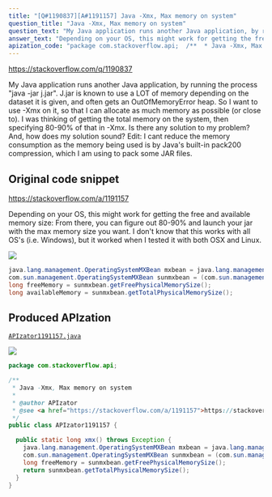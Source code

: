 ```yaml
---
title: "[Q#1190837][A#1191157] Java -Xmx, Max memory on system"
question_title: "Java -Xmx, Max memory on system"
question_text: "My Java application runs another Java application, by running the process \"java -jar j.jar\". J.jar is known to use a LOT of memory depending on the dataset it is given, and often gets an OutOfMemoryError heap. So I want to use -Xmx on it, so that I can allocate as much memory as possible (or close to). I was thinking of getting the total memory on the system, then specifying 80-90% of that in -Xmx. Is there any solution to my problem? And, how does my solution sound? Edit: I cant reduce the memory consumption as the memory being used is by Java's built-in pack200 compression, which I am using to pack some JAR files."
answer_text: "Depending on your OS, this might work for getting the free and available memory size: From there, you can figure out 80-90% and launch your jar with the max memory size you want. I don't know that this works with all OS's (i.e. Windows), but it worked when I tested it with both OSX and Linux."
apization_code: "package com.stackoverflow.api;  /**  * Java -Xmx, Max memory on system  *  * @author APIzator  * @see <a href=\"https://stackoverflow.com/a/1191157\">https://stackoverflow.com/a/1191157</a>  */ public class APIzator1191157 {    public static long xmx() throws Exception {     java.lang.management.OperatingSystemMXBean mxbean = java.lang.management.ManagementFactory.getOperatingSystemMXBean();     com.sun.management.OperatingSystemMXBean sunmxbean = (com.sun.management.OperatingSystemMXBean) mxbean;     long freeMemory = sunmxbean.getFreePhysicalMemorySize();     return sunmxbean.getTotalPhysicalMemorySize();   } }"
---
```


https://stackoverflow.com/q/1190837

My Java application runs another Java application, by running the process &quot;java -jar j.jar&quot;. J.jar is known to use a LOT of memory depending on the dataset it is given, and often gets an OutOfMemoryError heap. So I want to use -Xmx on it, so that I can allocate as much memory as possible (or close to). I was thinking of getting the total memory on the system, then specifying 80-90% of that in -Xmx.
Is there any solution to my problem? And, how does my solution sound?
Edit: I cant reduce the memory consumption as the memory being used is by Java&#x27;s built-in pack200 compression, which I am using to pack some JAR files.



## Original code snippet

https://stackoverflow.com/a/1191157

Depending on your OS, this might work for getting the free and available memory size:
From there, you can figure out 80-90% and launch your jar with the max memory size you want.
I don&#x27;t know that this works with all OS&#x27;s (i.e. Windows), but it worked when I tested it with both OSX and Linux.

<div class="code-logo"><img src="/stackoverflow.png" /></div>

```java
java.lang.management.OperatingSystemMXBean mxbean = java.lang.management.ManagementFactory.getOperatingSystemMXBean();
com.sun.management.OperatingSystemMXBean sunmxbean = (com.sun.management.OperatingSystemMXBean) mxbean;
long freeMemory = sunmxbean.getFreePhysicalMemorySize();
long availableMemory = sunmxbean.getTotalPhysicalMemorySize();
```

## Produced APIzation

[`APIzator1191157.java`](https://github.com/pasqualesalza/apization/raw/main/data/search/APIzator1191157.java)

<div class="code-logo"><img src="/apizator.png" /></div>

```java
package com.stackoverflow.api;

/**
 * Java -Xmx, Max memory on system
 *
 * @author APIzator
 * @see <a href="https://stackoverflow.com/a/1191157">https://stackoverflow.com/a/1191157</a>
 */
public class APIzator1191157 {

  public static long xmx() throws Exception {
    java.lang.management.OperatingSystemMXBean mxbean = java.lang.management.ManagementFactory.getOperatingSystemMXBean();
    com.sun.management.OperatingSystemMXBean sunmxbean = (com.sun.management.OperatingSystemMXBean) mxbean;
    long freeMemory = sunmxbean.getFreePhysicalMemorySize();
    return sunmxbean.getTotalPhysicalMemorySize();
  }
}

```